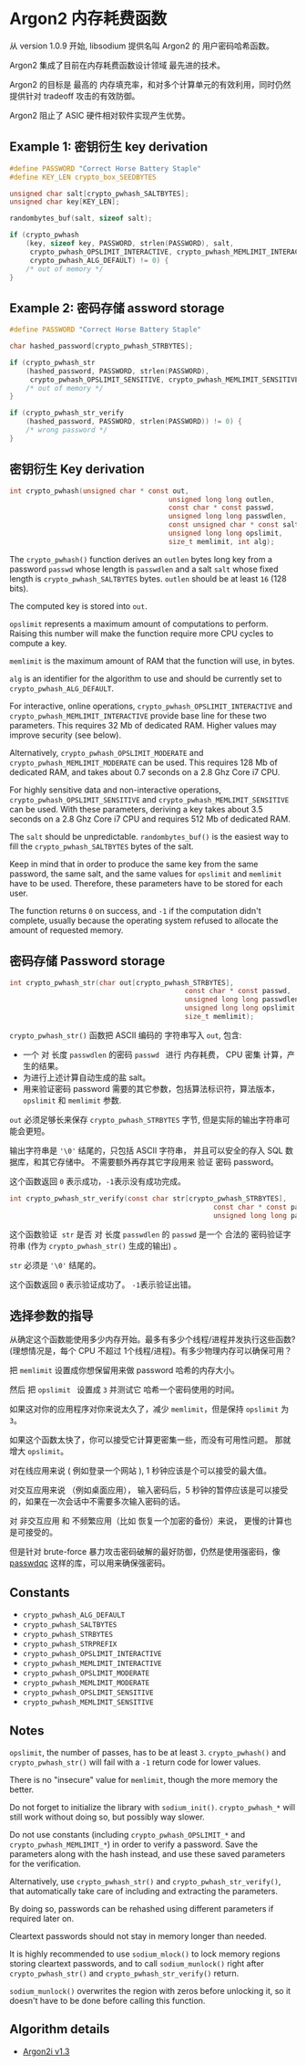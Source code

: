 #  Argon2 内存耗费函数

从 version 1.0.9 开始, libsodium 提供名叫 Argon2 的 用户密码哈希函数。

Argon2 集成了目前在内存耗费函数设计领域 最先进的技术。

Argon2 的目标是 最高的 内存填充率，和对多个计算单元的有效利用，同时仍然提供针对 tradeoff 攻击的有效防御。

Argon2 阻止了 ASIC 硬件相对软件实现产生优势。

## Example 1: 密钥衍生 key derivation

```c
#define PASSWORD "Correct Horse Battery Staple"
#define KEY_LEN crypto_box_SEEDBYTES

unsigned char salt[crypto_pwhash_SALTBYTES];
unsigned char key[KEY_LEN];

randombytes_buf(salt, sizeof salt);

if (crypto_pwhash
    (key, sizeof key, PASSWORD, strlen(PASSWORD), salt,
     crypto_pwhash_OPSLIMIT_INTERACTIVE, crypto_pwhash_MEMLIMIT_INTERACTIVE,
     crypto_pwhash_ALG_DEFAULT) != 0) {
    /* out of memory */
}
```

## Example 2: 密码存储 assword storage

```c
#define PASSWORD "Correct Horse Battery Staple"

char hashed_password[crypto_pwhash_STRBYTES];

if (crypto_pwhash_str
    (hashed_password, PASSWORD, strlen(PASSWORD),
     crypto_pwhash_OPSLIMIT_SENSITIVE, crypto_pwhash_MEMLIMIT_SENSITIVE) != 0) {
    /* out of memory */
}

if (crypto_pwhash_str_verify
    (hashed_password, PASSWORD, strlen(PASSWORD)) != 0) {
    /* wrong password */
}
```

## 密钥衍生 Key derivation

```c
int crypto_pwhash(unsigned char * const out,
                                       unsigned long long outlen,
                                       const char * const passwd,
                                       unsigned long long passwdlen,
                                       const unsigned char * const salt,
                                       unsigned long long opslimit,
                                       size_t memlimit, int alg);
```

The `crypto_pwhash()` function derives an `outlen` bytes long key from a password `passwd` whose length is `passwdlen` and a salt `salt` whose fixed length is `crypto_pwhash_SALTBYTES` bytes. `outlen` should be at least `16` (128 bits).

The computed key is stored into `out`.

`opslimit` represents a maximum amount of computations to perform. Raising this number will make the function require more CPU cycles to compute a key.

`memlimit` is the maximum amount of RAM that the function will use, in bytes.

`alg` is an identifier for the algorithm to use and should be currently set to `crypto_pwhash_ALG_DEFAULT`.

For interactive, online operations, `crypto_pwhash_OPSLIMIT_INTERACTIVE` and `crypto_pwhash_MEMLIMIT_INTERACTIVE` provide base line for these two parameters. This requires 32 Mb of dedicated RAM. Higher values may improve security (see below).

Alternatively, `crypto_pwhash_OPSLIMIT_MODERATE` and `crypto_pwhash_MEMLIMIT_MODERATE` can be used. This requires 128 Mb of dedicated RAM, and takes about 0.7 seconds on a 2.8 Ghz Core i7 CPU.

For highly sensitive data and non-interactive operations, `crypto_pwhash_OPSLIMIT_SENSITIVE` and `crypto_pwhash_MEMLIMIT_SENSITIVE` can be used. With these parameters, deriving a key takes about 3.5 seconds on a 2.8 Ghz Core i7 CPU and requires 512 Mb of dedicated RAM.

The `salt` should be unpredictable. `randombytes_buf()` is the easiest way to fill the `crypto_pwhash_SALTBYTES` bytes of the salt.

Keep in mind that in order to produce the same key from the same password, the same salt, and the same values for `opslimit` and `memlimit` have to be used. Therefore, these parameters have to be stored for each user.

The function returns `0` on success, and `-1` if the computation didn't complete, usually because the operating system refused to allocate the amount of requested memory.

## 密码存储 Password storage

```c
int crypto_pwhash_str(char out[crypto_pwhash_STRBYTES],
                                           const char * const passwd,
                                           unsigned long long passwdlen,
                                           unsigned long long opslimit,
                                           size_t memlimit);
```

 `crypto_pwhash_str()` 函数把  ASCII 编码的 字符串写入 `out`, 包含:
- 一个 对 长度 `passwdlen` 的密码 `passwd ` 进行 内存耗费， CPU 密集 计算，产生的结果。
- 为进行上述计算自动生成的盐 salt。
- 用来验证密码 password 需要的其它参数，包括算法标识符，算法版本， `opslimit` 和 `memlimit` 参数.

`out` 必须足够长来保存 `crypto_pwhash_STRBYTES` 字节, 但是实际的输出字符串可能会更短。

输出字符串是 `'\0'` 结尾的，只包括  ASCII 字符串， 并且可以安全的存入  SQL 数据库，和其它存储中。 不需要额外再存其它字段用来 验证 密码 password。

这个函数返回 `0` 表示成功，`-1`表示没有成功完成。

```c
int crypto_pwhash_str_verify(const char str[crypto_pwhash_STRBYTES],
                                                  const char * const passwd,
                                                  unsigned long long passwdlen);
```

这个函数验证  `str` 是否 对 长度 `passwdlen` 的 `passwd` 是一个 合法的 密码验证字符串 (作为 `crypto_pwhash_str()` 生成的输出) 。

`str` 必须是 `'\0'` 结尾的。

这个函数返回 `0` 表示验证成功了。 `-1`表示验证出错。


## 选择参数的指导

从确定这个函数能使用多少内存开始。最多有多少个线程/进程并发执行这些函数? (理想情况是，每个 CPU 不超过 1个线程/进程)。有多少物理内存可以确保可用？


把 `memlimit` 设置成你想保留用来做 password 哈希的内存大小。

然后 把 `opslimit ` 设置成 `3` 并测试它 哈希一个密码使用的时间。

如果这对你的应用程序对你来说太久了，减少 `memlimit`，但是保持 `opslimit` 为 `3`。

如果这个函数太快了，你可以接受它计算更密集一些，而没有可用性问题。 那就增大 `opslimit`。

对在线应用来说  ( 例如登录一个网站 ), 1 秒钟应该是个可以接受的最大值。 

对交互应用来说 （例如桌面应用）， 输入密码后，5 秒钟的暂停应该是可以接受的，如果在一次会话中不需要多次输入密码的话。

对 非交互应用 和 不频繁应用（比如 恢复一个加密的备份）来说， 更慢的计算也是可接受的。


但是针对 brute-force 暴力攻击密码破解的最好防御，仍然是使用强密码，像 [passwdqc](http://www.openwall.com/passwdqc/) 这样的库，可以用来确保强密码。

## Constants

- `crypto_pwhash_ALG_DEFAULT`
- `crypto_pwhash_SALTBYTES`
- `crypto_pwhash_STRBYTES`
- `crypto_pwhash_STRPREFIX`
- `crypto_pwhash_OPSLIMIT_INTERACTIVE`
- `crypto_pwhash_MEMLIMIT_INTERACTIVE`
- `crypto_pwhash_OPSLIMIT_MODERATE`
- `crypto_pwhash_MEMLIMIT_MODERATE`
- `crypto_pwhash_OPSLIMIT_SENSITIVE`
- `crypto_pwhash_MEMLIMIT_SENSITIVE`

## Notes

`opslimit`, the number of passes, has to be at least `3`. `crypto_pwhash()` and `crypto_pwhash_str()` will fail with a `-1` return code for lower values.

There is no "insecure" value for `memlimit`, though the more memory the better.

Do not forget to initialize the library with `sodium_init()`. `crypto_pwhash_*` will still work without doing so, but possibly way slower.

Do not use constants (including `crypto_pwhash_OPSLIMIT_*` and `crypto_pwhash_MEMLIMIT_*`) in order to verify a password. Save the parameters along with the hash instead, and use these saved parameters for the verification.

Alternatively, use `crypto_pwhash_str()` and `crypto_pwhash_str_verify()`, that automatically take care of including and extracting the parameters.

By doing so, passwords can be rehashed using different parameters if required later on.

Cleartext passwords should not stay in memory longer than needed.

It is highly recommended to use `sodium_mlock()` to lock memory regions storing cleartext passwords, and to call `sodium_munlock()` right after `crypto_pwhash_str()` and `crypto_pwhash_str_verify()` return.

`sodium_munlock()` overwrites the region with zeros before unlocking it, so it doesn't have to be done before calling this function.

## Algorithm details

- [Argon2i v1.3](https://github.com/P-H-C/phc-winner-argon2/raw/master/argon)

